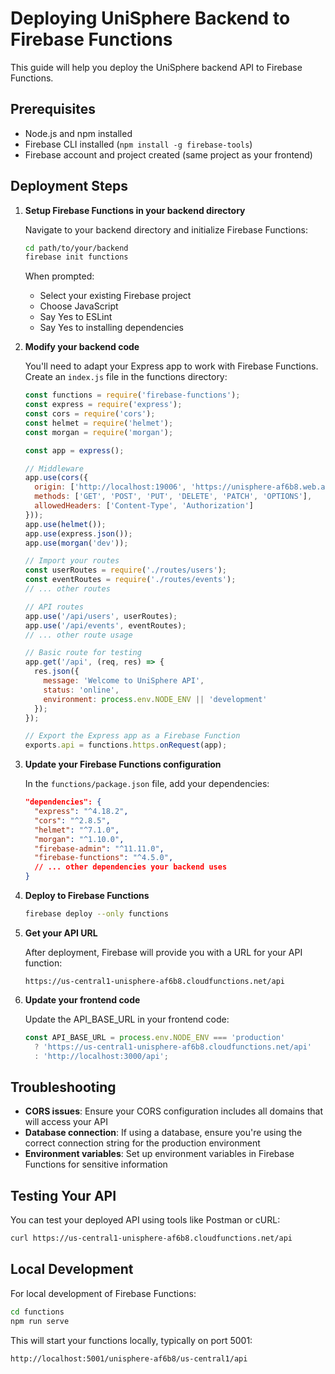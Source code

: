 # Deploying UniSphere Backend to Firebase Functions

This guide will help you deploy the UniSphere backend API to Firebase Functions.

## Prerequisites

- Node.js and npm installed
- Firebase CLI installed (`npm install -g firebase-tools`)
- Firebase account and project created (same project as your frontend)

## Deployment Steps

1. **Setup Firebase Functions in your backend directory**

   Navigate to your backend directory and initialize Firebase Functions:

   ```bash
   cd path/to/your/backend
   firebase init functions
   ```

   When prompted:
   - Select your existing Firebase project
   - Choose JavaScript
   - Say Yes to ESLint
   - Say Yes to installing dependencies

2. **Modify your backend code**

   You'll need to adapt your Express app to work with Firebase Functions. Create an `index.js` file in the functions directory:

   ```javascript
   const functions = require('firebase-functions');
   const express = require('express');
   const cors = require('cors');
   const helmet = require('helmet');
   const morgan = require('morgan');
   
   const app = express();
   
   // Middleware
   app.use(cors({
     origin: ['http://localhost:19006', 'https://unisphere-af6b8.web.app', 'https://unisphere-af6b8.firebaseapp.com'],
     methods: ['GET', 'POST', 'PUT', 'DELETE', 'PATCH', 'OPTIONS'],
     allowedHeaders: ['Content-Type', 'Authorization']
   }));
   app.use(helmet());
   app.use(express.json());
   app.use(morgan('dev'));
   
   // Import your routes
   const userRoutes = require('./routes/users');
   const eventRoutes = require('./routes/events');
   // ... other routes
   
   // API routes
   app.use('/api/users', userRoutes);
   app.use('/api/events', eventRoutes);
   // ... other route usage
   
   // Basic route for testing
   app.get('/api', (req, res) => {
     res.json({ 
       message: 'Welcome to UniSphere API', 
       status: 'online',
       environment: process.env.NODE_ENV || 'development'
     });
   });
   
   // Export the Express app as a Firebase Function
   exports.api = functions.https.onRequest(app);
   ```

3. **Update your Firebase Functions configuration**

   In the `functions/package.json` file, add your dependencies:

   ```json
   "dependencies": {
     "express": "^4.18.2",
     "cors": "^2.8.5",
     "helmet": "^7.1.0",
     "morgan": "^1.10.0",
     "firebase-admin": "^11.11.0",
     "firebase-functions": "^4.5.0",
     // ... other dependencies your backend uses
   }
   ```

4. **Deploy to Firebase Functions**

   ```bash
   firebase deploy --only functions
   ```

5. **Get your API URL**

   After deployment, Firebase will provide you with a URL for your API function:
   ```
   https://us-central1-unisphere-af6b8.cloudfunctions.net/api
   ```

6. **Update your frontend code**

   Update the API_BASE_URL in your frontend code:

   ```javascript
   const API_BASE_URL = process.env.NODE_ENV === 'production' 
     ? 'https://us-central1-unisphere-af6b8.cloudfunctions.net/api'
     : 'http://localhost:3000/api';
   ```

## Troubleshooting

- **CORS issues**: Ensure your CORS configuration includes all domains that will access your API
- **Database connection**: If using a database, ensure you're using the correct connection string for the production environment
- **Environment variables**: Set up environment variables in Firebase Functions for sensitive information

## Testing Your API

You can test your deployed API using tools like Postman or cURL:

```bash
curl https://us-central1-unisphere-af6b8.cloudfunctions.net/api
```

## Local Development

For local development of Firebase Functions:

```bash
cd functions
npm run serve
```

This will start your functions locally, typically on port 5001:
```
http://localhost:5001/unisphere-af6b8/us-central1/api
``` 